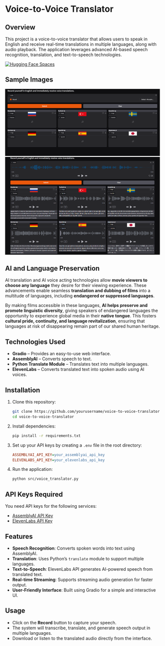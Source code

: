 # Voice-to-Voice Translator

## Overview

This project is a voice-to-voice translator that allows users to speak in English and receive real-time translations in multiple languages, along with audio playback. The application leverages advanced AI-based speech recognition, translation, and text-to-speech technologies.

[![Hugging Face Spaces](https://img.shields.io/badge/HuggingFace-Spaces-blue?logo=huggingface)](https://huggingface.co/spaces/bunnyyss09/Voice-to-Voice-Translator)

## Sample Images
![a screenshot of the interface](sample_img1.png)
![a screenshot of the interface](sample_img2.png)

## AI and Language Preservation

AI translation and AI voice acting technologies allow **movie viewers to choose any language** they desire for their viewing experience. These advancements enable seamless **translation and dubbing of films** into a multitude of languages, including **endangered or suppressed languages**.

By making films accessible in these languages, **AI helps preserve and promote linguistic diversity**, giving speakers of endangered languages the opportunity to experience global media in their **native tongue**. This fosters **cultural pride, continuity, and language revitalization**, ensuring that languages at risk of disappearing remain part of our shared human heritage.

## Technologies Used

- **Gradio** – Provides an easy-to-use web interface.
- **AssemblyAI** – Converts speech to text.
- **Python Translate Module** – Translates text into multiple languages.
- **ElevenLabs** – Converts translated text into spoken audio using AI voices.

## Installation

1. Clone this repository:
   ```sh
   git clone https://github.com/yourusername/voice-to-voice-translator.git
   cd voice-to-voice-translator
   ```
2. Install dependencies:
   ```sh
   pip install -r requirements.txt
   ```
3. Set up your API keys by creating a `.env` file in the root directory:
   ```ini
   ASSEMBLYAI_API_KEY=your_assemblyai_api_key
   ELEVENLABS_API_KEY=your_elevenlabs_api_key
   ```
4. Run the application:
   ```sh
   python src/voice_translator.py
   ```

## API Keys Required

You need API keys for the following services:

- [AssemblyAI API Key](https://www.assemblyai.com/?utm_source=youtube\&utm_medium=referral\&utm_campaign=yt_mis_66)
- [ElevenLabs API Key](https://elevenlabs.io/)

## Features

- **Speech Recognition**: Converts spoken words into text using AssemblyAI.
- **Translation**: Uses Python’s `translate` module to support multiple languages.
- **Text-to-Speech**: ElevenLabs API generates AI-powered speech from translated text.
- **Real-time Streaming**: Supports streaming audio generation for faster output.
- **User-Friendly Interface**: Built using Gradio for a simple and interactive UI.

## Usage

- Click on the **Record** button to capture your speech.
- The system will transcribe, translate, and generate speech output in multiple languages.
- Download or listen to the translated audio directly from the interface.
